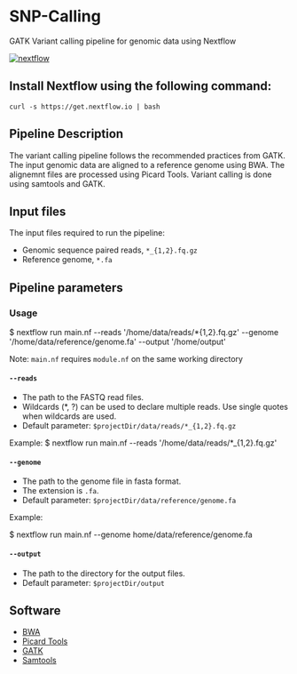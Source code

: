 # SNP-Calling
GATK Variant calling pipeline for genomic data using Nextflow

[![nextflow](https://img.shields.io/badge/nextflow-%E2%89%A522.04.5.5708-brightgreen.svg)](http://nextflow.io)

## Install Nextflow using the following command: 

  `curl -s https://get.nextflow.io | bash`
  
## Pipeline Description

The variant calling pipeline follows the recommended practices from GATK. The input genomic data are aligned to a reference genome using BWA. The alignemnt files are processed using Picard Tools. Variant calling is done using samtools and GATK. 

## Input files

The input files required to run the pipeline:
* Genomic sequence paired reads, `*_{1,2}.fq.gz`
* Reference genome, `*.fa`

## Pipeline parameters

### Usage

$ nextflow run main.nf --reads '/home/data/reads/*{1,2}.fq.gz' --genome '/home/data/reference/genome.fa' --output '/home/output'

Note: `main.nf` requires `module.nf` on the same working directory

#### `--reads`

* The path to the FASTQ read files.
* Wildcards (*, ?) can be used to declare multiple reads. Use single quotes when wildcards are used. 
* Default parameter: `$projectDir/data/reads/*_{1,2}.fq.gz`

Example: 
  $ nextflow run main.nf --reads '/home/data/reads/*_{1,2}.fq.gz'
  
#### `--genome`

* The path to the genome file in fasta format.
* The extension is `.fa`.
* Default parameter: `$projectDir/data/reference/genome.fa`

Example:

  $ nextflow run main.nf --genome home/data/reference/genome.fa
  
#### `--output`

* The path to the directory for the output files.
* Default parameter: `$projectDir/output`

## Software

* [BWA](http://bio-bwa.sourceforge.net/)
* [Picard Tools](https://broadinstitute.github.io/picard/)
* [GATK](https://gatk.broadinstitute.org/)
* [Samtools](http://www.htslib.org/)
